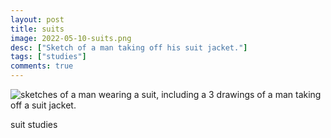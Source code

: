 ```yaml
---
layout: post
title: suits
image: 2022-05-10-suits.png
desc: ["Sketch of a man taking off his suit jacket."]
tags: ["studies"]
comments: true
---
```


![sketches of a man wearing a suit, including a 3 drawings of a man taking off a suit jacket.](http://www.icefairy.net/artlog/2022-05-10-suits.png)

suit studies
